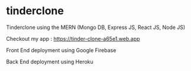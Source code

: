 # tinderclone

Tinderclone using the MERN (Mongo DB, Express JS, React JS, Node JS)

Checkout my app : https://tinder-clone-a65e1.web.app

Front End deployment using Google Firebase

Back End deployment using Heroku
